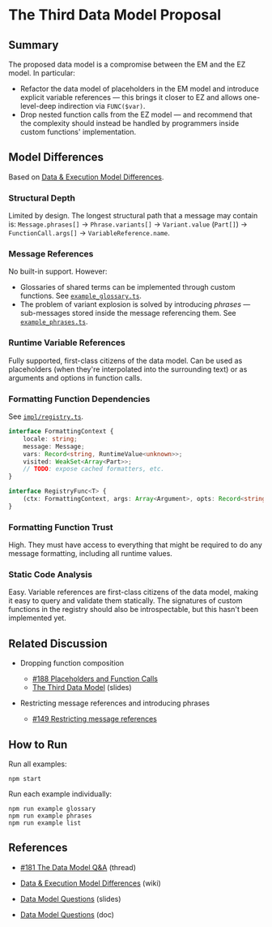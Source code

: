 # The Third Data Model Proposal

## Summary

The proposed data model is a compromise between the EM and the EZ model. In particular:

- Refactor the data model of placeholders in the EM model and introduce explicit variable references — this brings it closer to EZ and allows one-level-deep indirection via `FUNC($var)`.
- Drop nested function calls from the EZ model — and recommend that the complexity should instead be handled by programmers inside custom functions' implementation.

## Model Differences

Based on [Data & Execution Model Differences](https://github.com/unicode-org/message-format-wg/wiki/Data-&-Execution-Model-Differences).

### Structural Depth

Limited by design. The longest structural path that a message may contain is: `Message.phrases[]` → `Phrase.variants[]` → `Variant.value` (`Part[]`) → `FunctionCall.args[]` → `VariableReference.name`.

### Message References

No built-in support. However:

- Glossaries of shared terms can be implemented through custom functions. See [`example_glossary.ts`](https://github.com/unicode-org/message-format-wg/blob/experiments/experiments/stasm/third/example/example_glossary.ts).
- The problem of variant explosion is solved by introducing _phrases_ — sub-messages stored inside the message referencing them. See [`example_phrases.ts`](https://github.com/unicode-org/message-format-wg/blob/experiments/experiments/stasm/third/example/example_phrases.ts).

### Runtime Variable References

Fully supported, first-class citizens of the data model. Can be used as placeholders (when they're interpolated into the surrounding text) or as arguments and options in function calls.

### Formatting Function Dependencies

See [`impl/registry.ts`](https://github.com/unicode-org/message-format-wg/blob/experiments/experiments/stasm/third/impl/registry.ts).

```ts
interface FormattingContext {
	locale: string;
	message: Message;
	vars: Record<string, RuntimeValue<unknown>>;
	visited: WeakSet<Array<Part>>;
	// TODO: expose cached formatters, etc.
}

interface RegistryFunc<T> {
	(ctx: FormattingContext, args: Array<Argument>, opts: Record<string, Parameter>): RuntimeValue<T>
}
```

### Formatting Function Trust

High. They must have access to everything that might be required to do any message formatting, including all runtime values.

### Static Code Analysis

Easy. Variable references are first-class citizens of the data model, making it easy to query and validate them statically. The signatures of custom functions in the registry should also be introspectable, but this hasn't been implemented yet.

## Related Discussion

- Dropping function composition
    - [#188 Placeholders and Function Calls](https://github.com/unicode-org/message-format-wg/discussions/188)
    - [The Third Data Model](https://docs.google.com/presentation/d/1pex8lEIQ0dFs72ATxva0IprIP6xLe14Sop2Oy4xPXFo/edit?usp=sharing) (slides)

- Restricting message references and introducing phrases
    - [#149 Restricting message references](https://github.com/unicode-org/message-format-wg/discussions/149)

## How to Run

Run all examples:

    npm start

Run each example individually:

    npm run example glossary
    npm run example phrases
    npm run example list

## References

- [#181 The Data Model Q&A](https://github.com/unicode-org/message-format-wg/discussions/181) (thread)

- [Data & Execution Model Differences](https://github.com/unicode-org/message-format-wg/wiki/Data-&-Execution-Model-Differences) (wiki)

- [Data Model Questions](https://docs.google.com/presentation/d/153q1UcCgfTQBJEZpxQiRbqYLrU8clkxmRvCJVC2BQTU/edit#slide=id.gdfd5b6784c_0_80) (slides)

- [Data Model Questions](https://docs.google.com/document/d/1kVXGMfwNKwU8QiUvUKReGapUAOhwZYaWJUAI3NW06UA/edit) (doc)
